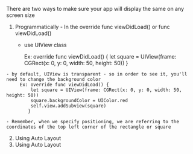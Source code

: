<!-- Auto Layout - how to make your app look beautiful on every screen size --> 

There are two ways to make sure your app will display the same on any screen size 

  1. Programmatically 
    - In the override func viewDidLoad() or func viewDidLoad() 
      - use UIView class
      
          Ex: override func viewDidLoad() {
              let square = UIView(frame: CGRect(x: 0, y: 0, width: 50, height: 50))
            }
            
    - by default, UIView is transparent - so in order to see it, you'll need to change the background color 
         Ex: override func viewDidLoad() {
             let square = UIView(frame: CGRect(x: 0, y: 0, width: 50, height: 50))
             square.backgroundColor = UIColor.red
             self.view.addSubview(square)
            }
            
    - Remember, when we specify positioning, we are referring to the coordinates of the top left corner of the rectangle or square 
  
  
  2. Using Auto Layout   
  2. Using Auto Layout   